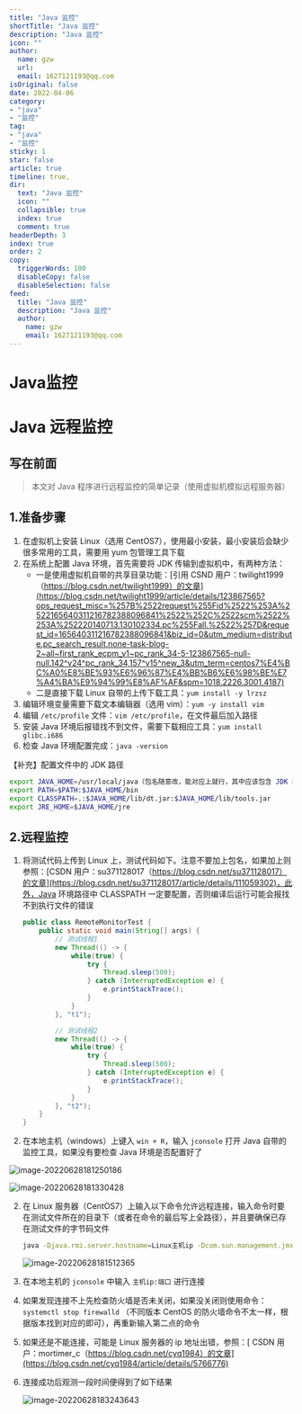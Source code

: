```yaml
---
title: "Java 监控"
shortTitle: "Java 监控"
description: "Java 监控"
icon: ""
author: 
  name: gzw
  url: 
  email: 1627121193@qq.com
isOriginal: false
date: 2022-04-06
category: 
- "java"
- "监控"
tag:
- "java"
- "监控"
sticky: 1
star: false
article: true
timeline: true,
dir:
  text: "Java 监控"
  icon: ""
  collapsible: true
  index: true
  comment: true
headerDepth: 3
index: true
order: 2
copy:
  triggerWords: 100
  disableCopy: false
  disableSelection: false
feed:
  title: "Java 监控"
  description: "Java 监控"
  author:
    name: gzw
    email: 1627121193@qq.com
---
```









# Java监控



# Java 远程监控



## 写在前面

> 本文对 Java 程序进行远程监控的简单记录（使用虚拟机模拟远程服务器）





## 1.准备步骤

1. 在虚拟机上安装 Linux（选用 CentOS7），使用最小安装，最小安装后会缺少很多常用的工具，需要用 yum 包管理工具下载
2. 在系统上配置 Java 环境，首先需要将 JDK 传输到虚拟机中，有两种方法：
   - 一是使用虚拟机自带的共享目录功能：[引用 CSND 用户：twilight1999（https://blog.csdn.net/twilight1999）的文章](https://blog.csdn.net/twilight1999/article/details/123867565?ops_request_misc=%257B%2522request%255Fid%2522%253A%2522165640311216782388096841%2522%252C%2522scm%2522%253A%252220140713.130102334.pc%255Fall.%2522%257D&request_id=165640311216782388096841&biz_id=0&utm_medium=distribute.pc_search_result.none-task-blog-2~all~first_rank_ecpm_v1~pc_rank_34-5-123867565-null-null.142^v24^pc_rank_34,157^v15^new_3&utm_term=centos7%E4%BC%A0%E8%BE%93%E6%96%87%E4%BB%B6%E6%98%BE%E7%A4%BA%E9%94%99%E8%AF%AF&spm=1018.2226.3001.4187)
   - 二是直接下载 Linux 自带的上传下载工具：`yum install -y lrzsz`
3. 编辑环境变量需要下载文本编辑器（选用 vim）：`yum -y install vim`
4. 编辑 `/etc/profile` 文件：`vim /etc/profile`，在文件最后加入路径
5. 安装 Java 环境后报错找不到文件，需要下载相应工具：`yum install glibc.i686`
6. 检查 Java 环境配置完成：`java -version`

【补充】配置文件中的 JDK 路径

```bash
export JAVA_HOME=/usr/local/java（包名随意改，能对应上就行，其中应该包含 JDK 的 bin、lib 等目录文件，剩下的无需更改）
export PATH=$PATH:$JAVA_HOME/bin
export CLASSPATH=.:$JAVA_HOME/lib/dt.jar:$JAVA_HOME/lib/tools.jar
export JRE_HOME=$JAVA_HOME/jre
```





## 2.远程监控

1. 将测试代码上传到 Linux 上，测试代码如下。注意不要加上包名，如果加上则参照：[CSDN 用户：su371128017（https://blog.csdn.net/su371128017）的文章](https://blog.csdn.net/su371128017/article/details/111059302)，此外，Java 环境路径中 CLASSPATH 一定要配置，否则编译后运行可能会报找不到执行文件的错误

   ```java
   public class RemoteMonitorTest {
       public static void main(String[] args) {
           // 测试线程1
           new Thread(() -> {
               while(true) {
                   try {
                       Thread.sleep(500);
                   } catch (InterruptedException e) {
                       e.printStackTrace();
                   }
               }
           }, "t1");
   
           // 测试线程2
           new Thread(() -> {
               while(true) {
                   try {
                       Thread.sleep(500);
                   } catch (InterruptedException e) {
                       e.printStackTrace();
                   }
               }
           }, "t2");
       }
   }
   ```

2. 在本地主机（windows）上键入 `win + R`，输入 `jconsole` 打开 Java 自带的监控工具，如果没有要检查 Java 环境是否配置好了

![image-20220628181250186](https://my-photos-1.oss-cn-hangzhou.aliyuncs.com/markdown//java%E7%9B%91%E6%8E%A7/20230212/1.png)

![image-20220628181330428](https://my-photos-1.oss-cn-hangzhou.aliyuncs.com/markdown/https://my-photos-1.oss-cn-hangzhou.aliyuncs.com/markdown//java%E7%9B%91%E6%8E%A7/20230212/2.png)

2. 在 Linux 服务器（CentOS7）上输入以下命令允许远程连接，输入命令时要在测试文件所在的目录下（或者在命令的最后写上全路径），并且要确保已存在测试文件的字节码文件

   ```bash
   java -Djava.rmi.server.hostname=Linux主机ip -Dcom.sun.management.jmxremote -Dcom.sun.management.jmxremote.port=任意端口（用于远程连接） -Dcom.sun.management.jmxremote.ssl=false -Dcom.sun.management.jmxremote.authenticate=false 程序名
   ```

   ![image-20220628181512365](https://my-photos-1.oss-cn-hangzhou.aliyuncs.com/markdown/https://my-photos-1.oss-cn-hangzhou.aliyuncs.com/markdown/https://my-photos-1.oss-cn-hangzhou.aliyuncs.com/markdown//java%E7%9B%91%E6%8E%A7/20230212/3.png)

3. 在本地主机的 `jconsole` 中输入 `主机ip:端口` 进行连接

4. 如果发现连接不上先检查防火墙是否未关闭，如果没关闭则使用命令：`systemctl stop firewalld` （不同版本 CentOS 的防火墙命令不太一样，根据版本找到对应的即可），再重新输入第二点的命令

5. 如果还是不能连接，可能是 Linux 服务器的 ip 地址出错，参照：[ CSDN 用户：mortimer_c（https://blog.csdn.net/cyq1984）的文章](https://blog.csdn.net/cyq1984/article/details/5766776)

6. 连接成功后观测一段时间便得到了如下结果

   ![image-20220628183243643](https://my-photos-1.oss-cn-hangzhou.aliyuncs.com/markdown/https://my-photos-1.oss-cn-hangzhou.aliyuncs.com/markdown/https://my-photos-1.oss-cn-hangzhou.aliyuncs.com/markdown/https://my-photos-1.oss-cn-hangzhou.aliyuncs.com/markdown//java%E7%9B%91%E6%8E%A7/20230212/4.png)

